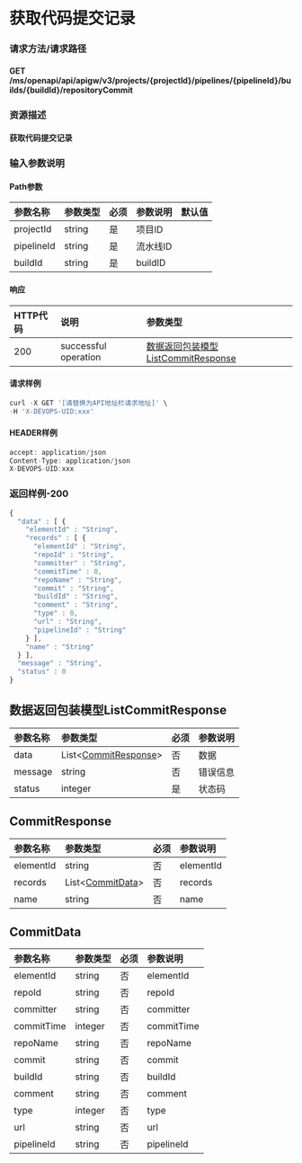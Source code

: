 # 获取代码提交记录

### 请求方法/请求路径

#### GET  /ms/openapi/api/apigw/v3/projects/{projectId}/pipelines/{pipelineId}/builds/{buildId}/repositoryCommit

### 资源描述

#### 获取代码提交记录

### 输入参数说明

#### Path参数

| 参数名称 | 参数类型 | 必须 | 参数说明 | 默认值 |
| :--- | :--- | :--- | :--- | :--- |
| projectId | string | 是 | 项目ID |  |
| pipelineId | string | 是 | 流水线ID |  |
| buildId | string | 是 | buildID |  |

#### 响应

| HTTP代码 | 说明 | 参数类型 |
| :--- | :--- | :--- |
| 200 | successful operation | [数据返回包装模型ListCommitResponse](get-the-code-submission-record.md) |

#### 请求样例

```javascript
curl -X GET '[请替换为API地址栏请求地址]' \
-H 'X-DEVOPS-UID:xxx'
```

#### HEADER样例

```javascript
accept: application/json
Content-Type: application/json
X-DEVOPS-UID:xxx
```

### 返回样例-200

```javascript
{
  "data" : [ {
    "elementId" : "String",
    "records" : [ {
      "elementId" : "String",
      "repoId" : "String",
      "committer" : "String",
      "commitTime" : 0,
      "repoName" : "String",
      "commit" : "String",
      "buildId" : "String",
      "comment" : "String",
      "type" : 0,
      "url" : "String",
      "pipelineId" : "String"
    } ],
    "name" : "String"
  } ],
  "message" : "String",
  "status" : 0
}
```

## 数据返回包装模型ListCommitResponse

| 参数名称 | 参数类型 | 必须 | 参数说明 |
| :--- | :--- | :--- | :--- |
| data | List&lt;[CommitResponse](get-the-code-submission-record.md)&gt; | 否 | 数据 |
| message | string | 否 | 错误信息 |
| status | integer | 是 | 状态码 |

## CommitResponse

| 参数名称 | 参数类型 | 必须 | 参数说明 |
| :--- | :--- | :--- | :--- |
| elementId | string | 否 | elementId |
| records | List&lt;[CommitData](get-the-code-submission-record.md)&gt; | 否 | records |
| name | string | 否 | name |

## CommitData

| 参数名称 | 参数类型 | 必须 | 参数说明 |
| :--- | :--- | :--- | :--- |
| elementId | string | 否 | elementId |
| repoId | string | 否 | repoId |
| committer | string | 否 | committer |
| commitTime | integer | 否 | commitTime |
| repoName | string | 否 | repoName |
| commit | string | 否 | commit |
| buildId | string | 否 | buildId |
| comment | string | 否 | comment |
| type | integer | 否 | type |
| url | string | 否 | url |
| pipelineId | string | 否 | pipelineId |

